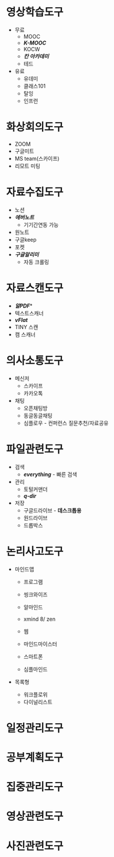 # 영상학습도구

* 무료
   * MOOC
   * ***K-MOOC***
   * KOCW
   * ***칸 아카데미***
   * 테드
* 유료
   * 유데미
   * 클래스101
   * 탈잉
   * 인프런

# 화상회의도구

* ZOOM
* 구글미트
* MS team(스카이프)
* 리모트 미팅

# 자료수집도구
* 노션
* ***에버노트***
   * 기기간연동 가능
* 원노트
* 구글keep
* 포켓
* ***구글알리미***
   * 자동 크롤링

# 자료스캔도구
* ***알PDF****
* 텍스트스캐너
* ***vFlat***
* TINY 스캔
* 캠 스캐너

# 의사소통도구
* 메신저
   * 스카이프
   * 카카오톡
* 채팅
   * 오픈채팅방
   * 동글동글채팅
   * 심플로우 - 컨퍼런스 질문추천/자료공유
   
# 파일관련도구
* 검색
   * ***everything*** - 빠른 검색
* 관리
   * 토털커맨더
   * ***q-dir***
* 저장
   * 구글드라이브 - **데스크톱용**
   * 원드라이브
   * 드롭박스

# 논리사고도구
* 마인드맵
   * 프로그램
   * 씽크와이즈
   * 알마인드
   * xmind 8/ zen
   
   
   * 웹
   * 마인드마이스터
   
   * 스마트폰
   * 심플마인드
   
   
* 목록형
   * 워크플로위
   * 다이널리스트

# 일정관리도구
# 공부계획도구
# 집중관리도구
# 영상관련도구
# 사진관련도구
